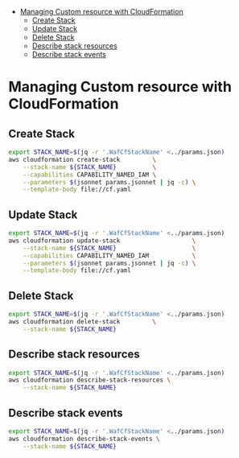 - [Managing Custom resource with CloudFormation](#sec-1)
  - [Create Stack](#sec-1-1)
  - [Update Stack](#sec-1-2)
  - [Delete Stack](#sec-1-3)
  - [Describe stack resources](#sec-1-4)
  - [Describe stack events](#sec-1-5)

# Managing Custom resource with CloudFormation<a id="sec-1"></a>

## Create Stack<a id="sec-1-1"></a>

```bash
export STACK_NAME=$(jq -r '.WafCfStackName' <../params.json)
aws cloudformation create-stack         \
    --stack-name ${STACK_NAME}          \
    --capabilities CAPABILITY_NAMED_IAM \
    --parameters $(jsonnet params.jsonnet | jq -c) \
    --template-body file://cf.yaml
```

## Update Stack<a id="sec-1-2"></a>

```bash
export STACK_NAME=$(jq -r '.WafCfStackName' <../params.json)
aws cloudformation update-stack                    \
    --stack-name ${STACK_NAME}                     \
    --capabilities CAPABILITY_NAMED_IAM            \
    --parameters $(jsonnet params.jsonnet | jq -c) \
    --template-body file://cf.yaml
```

## Delete Stack<a id="sec-1-3"></a>

```bash
export STACK_NAME=$(jq -r '.WafCfStackName' <../params.json)
aws cloudformation delete-stack         \
    --stack-name ${STACK_NAME}
```

## Describe stack resources<a id="sec-1-4"></a>

```bash
export STACK_NAME=$(jq -r '.WafCfStackName' <../params.json)
aws cloudformation describe-stack-resources \
    --stack-name ${STACK_NAME}
```

## Describe stack events<a id="sec-1-5"></a>

```bash
export STACK_NAME=$(jq -r '.WafCfStackName' <../params.json)
aws cloudformation describe-stack-events \
    --stack-name ${STACK_NAME}
```
